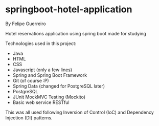 # springboot-hotel-application
 By Felipe Guerreiro
 
 Hotel reservations application using spring boot made for studying
 
 Technologies used in this project:
 - Java
 - HTML
 - CSS
 - Javascript (only a few lines)
 - Spring and Spring Boot Framework
 - Git (of course :P)
 - Spring Data (changed for PostgreSQL later)
 - PostgreSQL
 - JUnit MockMVC Testing (Mockito)
 - Basic web service RESTful
 
 This was all used following Inversion of Control (IoC) and Dependency Injection (DI) patterns.
